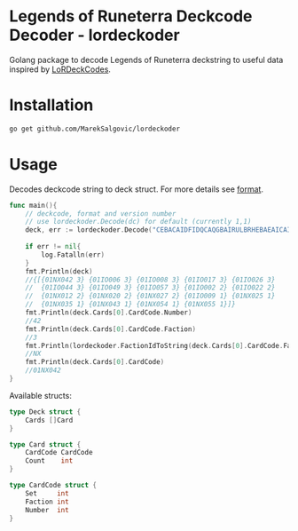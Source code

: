 # Legends of Runeterra Deckcode Decoder - lordeckoder

Golang package to decode Legends of Runeterra deckstring to useful data inspired by [LoRDeckCodes](https://github.com/RiotGames/LoRDeckCodes).

# Installation

```bash
go get github.com/MarekSalgovic/lordeckoder
```



# Usage

Decodes deckcode string to deck struct. For more details see [format](https://github.com/RiotGames/LoRDeckCodes#process).
```go
func main(){
	// deckcode, format and version number
	// use lordeckoder.Decode(dc) for default (currently 1,1)
	deck, err := lordeckoder.Decode("CEBACAIDFIDQCAQGBAIRULBRHEBAEAICAILAGAIDBQKBWAQBAEBASBIBAMMSGKZWG4", 1,1)
	
	if err != nil{
		log.Fatalln(err)
	}
	fmt.Println(deck)
	//{[{01NX042 3} {01IO006 3} {01IO008 3} {01IO017 3} {01IO026 3}
	//  {01IO044 3} {01IO049 3} {01IO057 3} {01IO002 2} {01IO022 2}
	//  {01NX012 2} {01NX020 2} {01NX027 2} {01IO009 1} {01NX025 1}
	//  {01NX035 1} {01NX043 1} {01NX054 1} {01NX055 1}]}
	fmt.Println(deck.Cards[0].CardCode.Number)
	//42
	fmt.Println(deck.Cards[0].CardCode.Faction)
	//3
	fmt.Println(lordeckoder.FactionIdToString(deck.Cards[0].CardCode.Faction))
	//NX
	fmt.Println(deck.Cards[0].CardCode)
	//01NX042
}

```

Available structs:

```go
type Deck struct {
	Cards []Card
}

type Card struct {
	CardCode CardCode
	Count    int
}

type CardCode struct {
	Set     int
	Faction int
	Number  int
}

```

